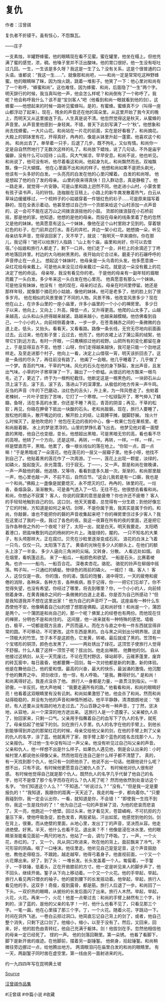 # 复仇


作者：汪曾祺

复仇者不折镆干。虽有忮心，不怨飘瓦。

——庄子

一支素烛，半罐野蜂蜜。他的眼睛现在看不见蜜。蜜在罐里，他坐在榻上。但他充满了蜜的感觉，浓，稠。他嗓子里并不泛出酸味。他的胃口很好。他一生没有呕吐过几回。一生，一生该是多久呀？我这是一生了么？没有关系，这是个很普通的口头语。谁都说：“我这一生……”。就像那和尚吧，——和尚一定是常常吃这种野蜂蜜。他的眼睛眯了眯，因为烛火跳，跳着一堆影子。他笑了一下：他心里对和尚有了一个称呼，“蜂蜜和尚”。这也难怪，因为蜂蜜、和尚，后面隐了“一生”两个字。明天辞行的时候，我当真叫他一声，他会怎么样呢？和尚倒有了一个称呼了。我呢？他会称呼我什么？该不是“宝剑客人”吧（他看到和尚一眼就看到他的剑）。这蜂蜜——他想起来的时候一路听见蜜蜂叫。是的，有蜜蜂。蜜蜂真不少（叫得一座山都浮动了起来）。现在，残余的声音还在他的耳朵里。从这里开始了我今天的晚上，而明天又从这里接连下去。人生真是说不清。他忽然觉得这是秋天，从蜜蜂的声音里。从声音里他感到一身轻爽。不错，普天下此刻写满了一个“秋”。他想象和尚去找蜂蜜。一大片山花。和尚站在一片花的前面，实在是好看极了，和尚摘花。大殿上的铜钵里有花，开得真好，冉冉的，像是从钵里升起一蓬雾。他喜欢这个和尚。
和尚出去了。单举着一只手，后退了几步，既不拘礼，又似有情。和尚你一定是自自然然地行了无数次这样的礼了。和尚放下蜡烛，说了几句话，不外是庙宇偏僻，没有什么可以招待；山高，风大气候凉，早早安息。和尚不说，他也听见。和尚说了，他可没有听。他尽着看这和尚。他起身为礼，和尚飘然而去。双袖飘飘，像一只大蝴蝶。
他在心里画不出和尚的样子。他想和尚如果不是把头剃光，他该有一头多好的白发。一头亮亮的白发在他的心里闪耀着。
白发的和尚呀。
他是想起了他的白了发的母亲。
山里的夜来得真快！日入群动息，真是静极了。他一路走来，就觉得一片安静。可是山里和路上迥然不同。他走进小山村，小蒙舍里有孩子读书声，马的铃铛，连枷敲在豆秸上。小路上的新牛粪发散着热气，白云从草垛边缓缓移过，一个梳辫子的小姑娘穿着一件银红色的衫子……可是原来描写着静的，现在全表示着动。他甚至想过自己作一个货郎来给这个山村添加一点声音的，这一会可不能在这万山之间拨浪浪摇他的小鼓。
货郎的拨浪鼓在小石桥前摇，那是他的家。他知道，他想的是他的母亲。而投在母亲的线条里着了色的忽然又是他的妹妹。他真愿意有这么一个妹妹，像他在这个山村里刚才见到的。穿着银红色的衫子，在门前井边打水。青石的井栏。井边一架小红花。她想摘一朵，听见母亲纺车声音，觉得该回家了，天不早了，就说：“我明天一早来摘你。你在那儿，我记得！”她可以给旅行人指路：“山上有个庙，庙里和尚好，你可以去借宿。”小姑娘和旅行人都走了，剩下一口井。他们走了一会，井栏上的余滴还丁丁咚咚地落回井里。村边的大乌柏树黑黑的。夜开始向它合过来。磨麦子的石碾呼呼的声音停止在一点上。
想起这个妹妹时，他母亲是一头乌青的头发。他多愿意摘一朵红花给母亲戴上。可是他从来没见过母亲戴过一朵花。就是这一朵没有戴上的花决定了他的命运。
母亲呀，我没有看见你的老。
于是他的母亲有一副年轻的眉眼而戴了一头白发。多少年来这一头白发在他心里亮。
他真愿意有那么一个妹妹。
可是他没有妹妹，他没有！
他的现在，母亲的过去。母亲在时间里停留。她还是那样年轻，就像那个摘花的小姑娘，像他的妹妹。他可是老多了，他的脸上刻了很多岁月。
他在相似的风景里做了不同的人物。风景不殊，他改变风景多少？现在他在山上，在许多山里的一座小庙里，许多小庙里的一个小小的禅房里。
多少日子以来，他向上，又向上；升高，降低一点，又升得更高。他爬的山太多了。山越来越高，山头和山头挤得越来越紧。路越来越小，也越来越模糊。他仿佛看到自己，一个小小的人，向前倾侧着身体，一步一步，在苍青赭赤之间的一条微微的白道上走。低头，又抬头。看看天，又看看路。路像一条长线，无穷无尽地向前面画过去。云过来，他在影子里；云过去，他亮了。他的衣裙上沾了蒲公英的绒絮，他带它们到远方去。有时一开眼，一只鹰横掠过他的视野。山把所有的变化都留在身上，于是显得亘古不变。他想：山呀，你们走得越来越快，我可是只能一个劲地这样走。及至走进那个村子，他向上一看，决定上山借宿一宵，明天该折回去了。这是一条线的尽头了，再往前没有路了。
他阖了一会眼。他几乎睡着了，几乎做了一个梦。青苔的气味，干草的气味。风化的石头在他的身下酥裂，发出声音，且发出气味。小草的叶子窸窣弹了一下，蹦出了一个蚱蜢。从很远的地方飘来一根鸟毛，近了，更近了，终于为一根枸杞截住。他断定这是一根黑色的。一块卵石从山顶上滚下去，滚下去，滚下去，落进山下的深潭里。从极低的地方传来一声牛鸣。反刍的声音（牛的下巴磨动，淡红色的舌头），升上来，为一阵风卷走了。虫蛀着老楝树，一片叶子尝到了苦味，它打了一个寒噤。一个松球裂开了，寒气伸入了鳞瓣。鱼呀，活在多高的水里，你还是不睡？再见，青苔的阴湿；再见，干草的松软；再见，你硌在胛骨下抵出一块酸的石头。老和尚敲磐。现在，旅行人要睡了，放松他的眉头，散开嘴边的纹，解开脸上的结，让肩膊平摊，腿脚舒展。
烛火什么时候灭了。是他吹熄的？
他包在无边的夜的中心，像一枚果仁包在果核里。老和尚敲着磐。
水上的梦是漂浮的。山里的梦挣扎着飞出去。
他梦见他对着一面壁直的黑暗，他自己也变细，变长。他想超出黑暗，可是黑暗无穷的高，看也看不尽的高呀。他转了一个方向，还是这样。再转，一样。再转，一样。一样，一样，一样是壁直而平，黑暗。他累了，像一根长线似的落在地上。“你软一点，圆一点嘛！”于是黑暗成了一朵莲花。他在莲花的一层又一层瓣子里。他多小呀，他找不到自己了。他贴着黑的莲花作了一次周游。丁——，莲花上出现一颗星，淡绿的，如磷火，旋起旋灭。余光霭霭，归于寂无。丁——，又一声。那是和尚在做晚课，一声一声敲他的磐。他追随，又等待，看看到底多久敲一次。渐渐的，和尚那里敲一声，他心里也敲一声，不前不后，自然应节。“这会儿我若是有一口磐，我也是一个和尚。”佛殿上一盏像是就要熄灭，永不熄灭的灯。冉冉的，钵里的花。一炷香，香烟袅袅，渐渐散失。可是香气透入了一切，无往不在。他很想去看看和尚。
和尚，你想必不寂寞？
客人，你说的寂寞的意思是疲倦？你也许还不疲倦？
客人的手轻轻地触到自己的剑。这口剑，他天天握着，总觉得有一分生疏；到他好像忘了它的时候，方知道是如何之亲切。剑呀，不是你属于我，我其实是属于你的。和尚，你敲磐，谁也不能把你的磬的声音收集起来吧？你的禅房里住过多少客人？我在这里过了我的一夜。我过了各色的夜。我这一夜算在所有的夜的里面，还是把它当作各种夜之外的一个夜呢？好了，太阳一出，就是白天。明天我要走。
太阳晒着港口，把盐味敷到坞边的杨树的叶片上。海是绿的，腥的。
一只不知名的大果子，有头颅那样大，正在腐烂。贝壳在沙粒里逐渐变成石灰。
浪花的白沫上飞着一只鸟，仅仅一只。太阳落下去了。
黄昏的光映在多少人的额头上，在他们的额头上涂了一半金。
多少人逼向三角洲的尖端。又转身，分散。
人看远处如烟。
自在烟里，看帆篷远去。
来了一船瓜，一船颜色和欲望。
一船是石头，比赛着棱角。也许——一船鸟，一船百合花。
深巷卖杏花。骆驼。
骆驼的铃声在柳烟中摇荡。鸭子叫，一只通红的蜻蜓。惨绿色的雨前的磷火。
一城灯！
嗨，客人！
客人，这仅仅是一夜。
你的饿，你的渴，饿后的饱餐，渴中得饮，一天的疲倦和疲倦的消除，各种床，各种方言，各种疾病，胜于记得，你一一把它们忘却了。你不觉得失望，也没有希望。你经过了哪里，将去到哪里？你，一个小小的人，向前倾侧着身体，在黄青赭赤之间的一条微微的白道上走着。你是否为自己所感动？“但是我知道我并不想在这里出家！”
他为自己的声音吓了一跳。这座庙有一种什么东西使他不安。他像瞒着自己似的想了想那座佛殿。这和尚好怪！和尚是一个，蒲团是两个。一个蒲团是和尚自己的，那一个呢？佛案上的经卷也有两份。而他现在住的禅房，分明也不是和尚住的。
这间屋，他一进来就有一种特殊的感觉。墙极白，极平，一切都是既方且直，严厉而逼人。而在方与直之中有一件东西就显得非常的圆。不可移动，不可更改。这件东西是黑的。白与黑之间划出分明界限。这是一顶极大的竹笠。笠子本不是这颜色，它发黄，转褐，最后就成了黑的。笠顶有一个宝塔形的铜顶，颜色也发黑了，——一两处锈出了绿花。这顶笠子使旅行人觉得不舒服。什么人戴了这样一顶笠子呢？拔出剑。他走出禅房。
他舞他的剑。
自从他接过这柄剑，从无一天荒废过。不论在荒村野店，驿站邮亭，云碓茅蓬里，废弃的砖瓦窑中，每日晨昏，他都要舞一回剑，每一次对他都是新的刺激，新的体验。他是在舞他自己，他的爱和恨。最高的兴奋，最大的快乐，最汹涌的激情。他沉酣于他的舞弄之中。
把剑收住，他一惊，有人呼吸。
“是我。舞得好剑。”
是和尚！和尚离得好近。我差点没杀了他。
旅行人一身都是力量，一直贯注到指尖。一半骄傲，一半反抗，他大声地喊：
“我要走遍所有的路。”
他看看和尚，和尚的眼睛好亮！他看着这双眼睛里有没有讥刺。和尚如果激怒了他，他会杀了和尚。然而和尚站得稳稳的，并没有为他的声音和神情所撼动，他平平静静，清清朗朗地说：
“很好。有人还要从没有路的地方走过去。”
万山百静之中有一种声音，丁丁然，坚决地，从容地，从一个深深的地方迸出来。
这旅行人是一个遗腹子。父亲被仇人杀了，抬回家来，只剩一口气。父亲用手指蘸着自己的血写下了仇人的名字，就死了。母亲拾起了他留下的剑。剑在旅行人手里。仇人的名字在他的手臂上。到他长到能够得到井边的那架红花的时候，母亲交给他父亲的剑，在他的手臂上刺了父亲的仇人的名字，涂了蓝。他就离开了家，按手臂上那个蓝色的姓名去找那个人，为父亲报仇。
不过他一生中没有叫过一声父亲。他没有听见过自己叫父亲的声音。
父亲和仇人，他一样想不出是什么样子。如果仇人遇见他，倒是会认出来的：小时候村里人都说他长得像父亲。然而他现在连自己是什么样子都不清楚了。
真的，有一天找到那个仇人，他只有一剑把他杀了。他说不出一句话。他跟他说什么呢？想不出，只有不说。有时候他更愿意自己被仇人杀了。
有时候他对仇人很有好感。
有时候他觉得自己就是那个仇人。既然仇人的名字几乎代替了他自己的名字，他可不是借了那个名字而存在的么？仇人死了呢？
然而他依然到处查访这个名字。
“你们知道这个人么？”
“不知道。”
“听说过么？”
“没有。”
“但是我一定是要报仇的！”
“我知道，我跟你的距离一天天近了。我走的每一步，都向着你。”
“只要我碰到你，我一定会认出你，一看，就知道是你，不会错！”
“即使我一生找不到你，我这一生是找你的了！”
他为自己这一句的声音掉了泪，为他的悲哀而悲哀了。天一亮，他跑近一个绝壁。回过头来，他才看见天，苍碧嶙峋，不可抗拒的力量压下来，使他呼吸急促，脸色发青，两股紧贴，汗出如浆。他感觉到他的剑。剑在背上，很重。而从绝壁的里面，从地心里，发出丁丁的声音，坚决而从容。他走进绝壁。好黑。半天，他什么也看不见。退出来？不！他像是浸在冰水里。他的眼睛渐渐能看见面前一两尺的地方。他站了一会，调匀了呼吸。丁，一声，一个火花，赤红的。丁，又一个。风从洞口吹进来，吹在他的背上。面前飘来了冷气，不可形容的阴森。咽了一口唾沫。他往里走。他听见自己跫跫足音，这个声音鼓励他，教他走得稳当，不踉跄。越走越窄，他得弓着身子。他直视前面，一个又一个火花爆出来。好了，到了头：
一堆长发。长头发盖着一个人。匍匐着，一手錾子，一手铁锤，低着头，正在开凿膝前的方寸。他一定是听见来人的脚步声了，他不回头，继续开凿。錾子从下向上移动着。一个又一个火花。他的手举起，举起。旅行人看见两只僧衣的袖子。他的披到腰下的长发摇动着。他举起，举起，旅行人看见他的手。这双手！奇瘦，瘦到露骨，都是筋。旅行人后退了一步。和尚回了一下头。一双炽热的眼睛，从披纷的长发后面闪了出来。旅行人木然。举起，举起，火花，火花。再来一个，火花！他差一点晕过去：和尚的手臂上赫然有三个字，针刺的，涂了蓝的，是他的父亲的名字！一时，他什么也看不见了，只看见那三个字。一笔一画，他在心里描了那三个字。丁，一个火花。随着火花，字跳动一下。时间在洞外飞逝。一卷白云掠过洞口。他简直忘记自己背上的剑了，或者，他自己整个消失，只剩下这口剑了。他缩小，缩小，以至于没有了。然后，又回来，回来，好，他的脸色由青转红，他自己充满于躯体。剑！他拔剑在手。忽然他相信他的母亲一定已经死了。
铿的一声。
他的剑落回鞘里。第一朵锈。
他看了看脚下，脚下是新开凿的痕迹。在他脚前，摆着另一副锤錾。
他俯身，拾起锤錾。和尚稍微往旁边挪过一点，给他腾出地方。
两滴眼泪闪在庙里白发的和尚的眼睛里。
有一天，两副錾子同时凿在虚空里。第一线由另一面射进来的光。

约一九四四年写在昆明黄土坡



[Source](http://www.millionbook.com/xd/w/wangzengqi/wzqw/004.htm)

[汪曾祺作品集](http://www.millionbook.com/xd/w/wangzengqi/index.html)



#汪曾祺 #中篇小说 #收藏